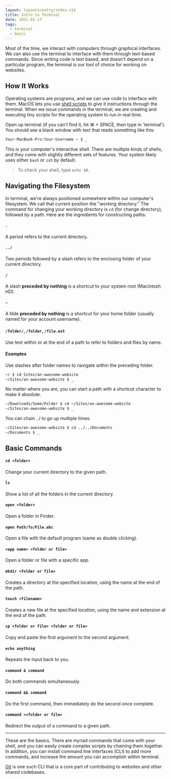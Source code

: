 ```yaml
---
layout: layouts/entry/index.njk
title: Intro to Terminal
date: 2021-01-17
tags:
  - terminal
  - basic
---
```


Most of the time, we interact with computers through graphical interfaces. We can also use the terminal to interface with them through text-based commands. Since writing code is text based, and doesn't depend on a particular program, the terminal is our tool of choice for working on websites.

## How It Works

Operating systems are programs, and we can use code to interface with them. MacOS lets you use [shell scripts](https://en.wikipedia.org/wiki/Shell_script) to give it instructions through the terminal. When we issue commands in the terminal, we are creating and executing tiny scripts for the operating system to run in real time.

Open up terminal (if you can't find it, hit ⌘ + SPACE, then type in 'terminal'). You should see a black window with text that reads something like this:

```bash
Your-MacBook-Pro:Your-Username ~ $ _
```

This is your computer's interactive shell. There are multiple kinds of shells, and they come with slightly different sets of features. Your system likely uses either `bash` or `zsh` by default.

> To check your shell, type `echo $0`.

## Navigating the Filesystem

In terminal, we're always positioned somewhere within our computer's filesystem. We call that current position the "working directory." The command for changing your working directory is `cd` (for change directory), followed by a path. Here are the ingredients for constructing paths:

#### `.`

A period refers to the current directory.

#### `../`

Two periods followed by a slash refers to the enclosing folder of your current directory.

#### `/`

A slash **preceded by nothing** is a shortcut to your system root (Macintosh HD).

#### `~`

A tilde **preceded by nothing** is a shortcut for your home folder (usually named for your account username).

#### `/folder/`, `/folder`, `/file.ext`

Use text within or at the end of a path to refer to folders and files by name.

#### Examples

Use slashes after folder names to navigate within the preceding folder.

```bash
~/ $ cd Sites/an-awesome-website
~/Sites/an-awesome-website $ _
```

No matter where you are, you can start a path with a shortcut character to make it absolute.

```bash
~/Downloads/Some/Folder $ cd ~/Sites/an-awesome-website
~/Sites/an-awesome-website $ _
```

You can chain ../ to go up multiple times.

```bash
~/Sites/an-awesome-website $ cd ../../Documents
~/Documents $ _
```

## Basic Commands

#### `cd <folder>`

Change your current directory to the given path.

#### `ls`

Show a list of all the folders in the current directory.

#### `open <folder>`

Open a folder in Finder.

#### `open Path/To/File.abc`

Open a file with the default program (same as double clicking).

#### `<app name> <folder or file>`

Open a folder or file with a specific app.

#### `mkdir <folder or file>`

Creates a directory at the specified location, using the name at the end of the path.

#### `touch <filename>`

Creates a new file at the specified location, using the name and extension at the end of the path.

#### `cp <folder or file> <folder or file>`

Copy and paste the first argument to the second argument.

#### `echo anything`

Repeats the input back to you.

#### `command & command`

Do both commands simultaneously.

#### `command && command`

Do the first command, then immediately do the second once complete.

#### `command ><folder or file>`

Redirect the output of a command to a given path.

---

These are the basics. There are myriad commands that come with your shell, and you can easily create complex scripts by chaining them together. In addition, you can install command line interfaces (CLI) to add more commands, and increase the amount you can accomplish within terminal.

[Git](/references/#git) is one such CLI that is a core part of contributing to websites and other shared codebases.
